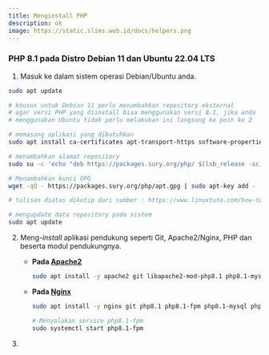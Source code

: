 ```yaml
---
title: Menginstall PHP
description: ok
image: https://static.slims.web.id/docs/helpers.png
---
```

### PHP 8.1 pada Distro Debian 11 dan Ubuntu 22.04 LTS
1. Masuk ke dalam sistem operasi Debian/Ubuntu anda.
```bash
sudo apt update

# khusus untuk Debian 11 perlu menambahkan repository eksternal
# agar versi PHP yang diinstall bisa menggunakan versi 8.1, jika anda
# menggunakan Ubuntu tidak perlu melakukan ini langsung ke poin ke 2

# memasang aplikasi yang dibutuhkan
sudo apt install ca-certificates apt-transport-https software-properties-common -y

# menambahkan alamat repository
sudo su -c 'echo "deb https://packages.sury.org/php/ $(lsb_release -sc) main" | tee /etc/apt/sources.list.d/sury-php.list'

# Menambahkan kunci GPG
wget -qO - https://packages.sury.org/php/apt.gpg | sudo apt-key add -

# tulisan diatas dikutip dari sumber : https://www.linuxtuto.com/how-to-install-php-8-1-on-debian-11/

# mengupdate data repository pada sistem
sudo apt update
```
2. Meng-*install* aplikasi pendukung seperti Git, Apache2/Nginx, PHP dan beserta modul pendukungnya.

    * **Pada [Apache2](./Apache)**
      ```bash
      sudo apt install -y apache2 git libapache2-mod-php8.1 php8.1-mysql php8.1-gd php8.1-gettext php8.1-mbstring php8.1-intl php8.1-xml php8.1-zip
      ```
    * **Pada [Nginx](./Nginx)**
      ```bash
      sudo apt install -y nginx git php8.1 php8.1-fpm php8.1-mysql php8.1-gd php8.1-gettext php8.1-mbstring php8.1-intl php8.1-xml php8.1-zip

      # Menyalakan service php8.1-fpm
      sudo systemctl start php8.1-fpm
      ```
3. 